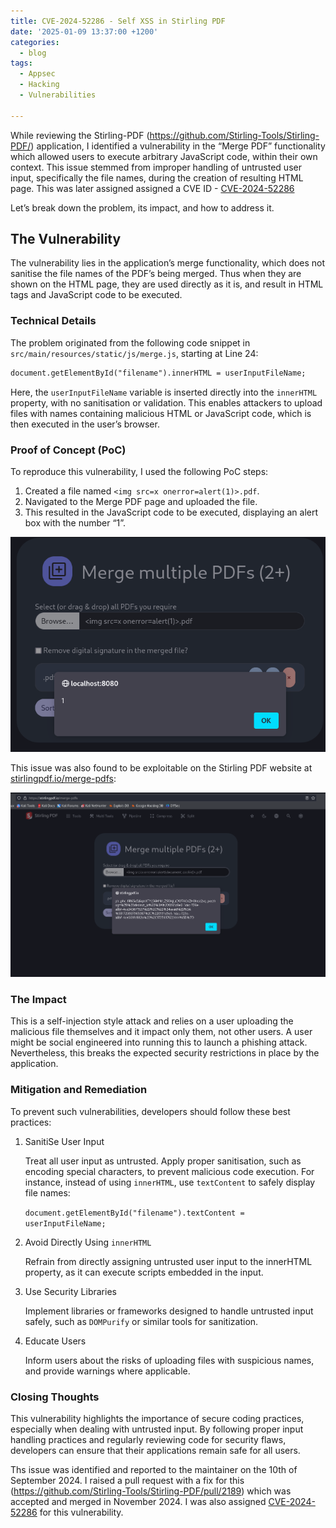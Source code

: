 ```yaml
---
title: CVE-2024-52286 - Self XSS in Stirling PDF 
date: '2025-01-09 13:37:00 +1200'
categories:
  - blog
tags:
  - Appsec
  - Hacking
  - Vulnerabilities

---
```


While reviewing the Stirling-PDF (https://github.com/Stirling-Tools/Stirling-PDF/) application, I identified a vulnerability in the “Merge PDF” functionality which allowed  users to execute arbitrary JavaScript code, within their own context. This issue stemmed from improper handling of untrusted user input, specifically the file names, during the creation of resulting HTML page. This was later assigned assigned a CVE ID - [CVE-2024-52286](https://nvd.nist.gov/vuln/detail/CVE-2024-52286)

Let’s break down the problem, its impact, and how to address it.

## The Vulnerability

The vulnerability lies in the application’s merge functionality, which does not sanitise the file names of the PDF’s being merged. Thus when they are shown on the HTML page, they are used directly as it is, and result in HTML tags and JavaScript code to be executed.

### Technical Details

The problem originated from the following code snippet in `src/main/resources/static/js/merge.js`, starting at Line 24:

```html
document.getElementById("filename").innerHTML = userInputFileName;
```

Here, the `userInputFileName` variable is inserted directly into the `innerHTML` property, with no sanitisation or validation. This enables attackers to upload files with names containing malicious HTML or JavaScript code, which is then executed in the user’s browser.

### Proof of Concept (PoC)

To reproduce this vulnerability, I used the following PoC steps:

1. Created a file named `<img src=x onerror=alert(1)>.pdf`.
2. Navigated to the Merge PDF page and uploaded the file.
3. This resulted in the JavaScript code to be executed, displaying an alert box with the number “1”.

![localxss](/images/stirlingpdf-localxss.png)

This issue was also found to be exploitable on the Stirling PDF website at [stirlingpdf.io/merge-pdfs](https://stirlingpdf.io/merge-pdfs):

![remotexss](/images/stirlingpdf-remotexss.png)
### The Impact

This is a self-injection style attack and relies on a user uploading the malicious file themselves and it impact only them, not other users. A user might be social engineered into running this to launch a phishing attack. Nevertheless, this breaks the expected security restrictions in place by the application.

### Mitigation and Remediation

To prevent such vulnerabilities, developers should follow these best practices:

1. SanitiSe User Input
	
	Treat all user input as untrusted. Apply proper sanitisation, such as encoding special characters, to prevent malicious code execution. For instance, instead of using `innerHTML`, use `textContent` to safely display file names:
	
	`document.getElementById("filename").textContent = userInputFileName;`

2. Avoid Directly Using `innerHTML`

	Refrain from directly assigning untrusted user input to the innerHTML property, as it can execute scripts embedded in the input.

3. Use Security Libraries

	Implement libraries or frameworks designed to handle untrusted input safely, such as `DOMPurify` or similar tools for sanitization.

4. Educate Users

	Inform users about the risks of uploading files with suspicious names, and provide warnings where applicable.


### Closing Thoughts

This vulnerability highlights the importance of secure coding practices, especially when dealing with untrusted input. By following proper input handling practices and regularly reviewing code for security flaws, developers can ensure that their applications remain safe for all users.

Ths issue was identified and reported to the maintainer on the 10th of September 2024. I raised a pull request with a fix for this (https://github.com/Stirling-Tools/Stirling-PDF/pull/2189) which was accepted and merged in November 2024. I was also assigned [CVE-2024-52286](https://nvd.nist.gov/vuln/detail/CVE-2024-52286) for this vulnerability.
